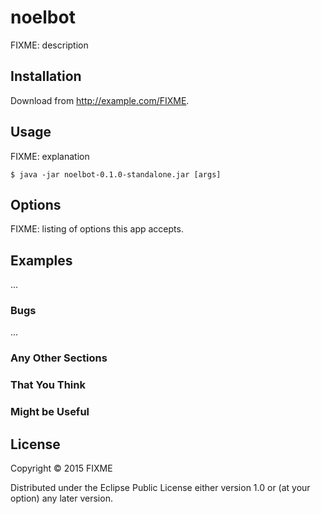 # noelbot

FIXME: description

## Installation

Download from http://example.com/FIXME.

## Usage

FIXME: explanation

    $ java -jar noelbot-0.1.0-standalone.jar [args]

## Options

FIXME: listing of options this app accepts.

## Examples

...

### Bugs

...

### Any Other Sections
### That You Think
### Might be Useful

## License

Copyright © 2015 FIXME

Distributed under the Eclipse Public License either version 1.0 or (at
your option) any later version.
